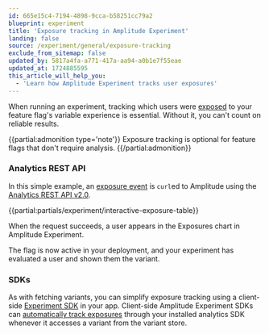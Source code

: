 ```yaml
---
id: 665e15c4-7194-4898-9cca-b58251cc79a2
blueprint: experiment
title: 'Exposure tracking in Amplitude Experiment'
landing: false
source: /experiment/general/exposure-tracking
exclude_from_sitemap: false
updated_by: 5817a4fa-a771-417a-aa94-a0b1e7f55eae
updated_at: 1724885595
this_article_will_help_you:
  - 'Learn how Amplitude Experiment tracks user exposures'
---
```

When running an experiment, tracking which users were [exposed](/docs/experiment/under-the-hood/event-tracking#exposure-events) to your feature flag's variable experience is essential. Without it, you can't count on reliable results.

{{partial:admonition type='note'}}
Exposure tracking is optional for feature flags that don't require analysis.
{{/partial:admonition}}

### Analytics REST API

In this simple example, an [exposure event](/docs/experiment/under-the-hood/event-tracking#exposure-events) is `curl`ed to Amplitude using the [Analytics REST API v2.0](/docs/apis/analytics/http-v2).

{{partial:partials/experiment/interactive-exposure-table}}

When the request succeeds, a user appears in the Exposures chart in Amplitude Experiment.

The flag is now active in your deployment, and your experiment has evaluated a user and shown them the variant.

### SDKs

As with fetching variants, you can simplify exposure tracking using a client-side [Experiment SDK](/docs/sdks/experiment-sdks) in your app. Client-side Amplitude Experiment SDKs can [automatically track exposures](/docs/experiment/under-the-hood/event-tracking#automatic-exposure-tracking) through your installed analytics SDK whenever it accesses a variant from the variant store.